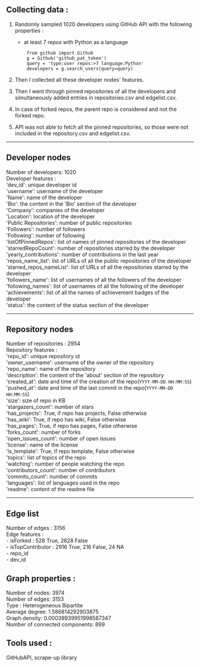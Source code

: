 ## Collecting data : 

1. Randomly sampled 1020 developers using GitHub API with the following properties :
     - at least 7 repos with Python as a language
       ```
        from github import Github
        g = Github('github_pat_token')
        query = 'type:user repos:>7 language:Python'
        developers = g.search_users(query=query)
       ```

2. Then I collected all these developer nodes' features. 
3. Then I went through pinned repositories of all the developers and simultaneously added entries in repositories.csv and edgelist.csv. 
4. In case of forked repos, the parent repo is considered and not the forked repo.
5. API was not able to fetch all the pinned repositories, so those were not included in the repository.csv and edgelist.csv.

<hr>

## Developer nodes

Number of developers: 1020 <br>
Developer features : <br>
'dev_id': unique developer id <br>
'username': username of the developer <br>
'Name': name of the developer <br>
'Bio': the content in the 'Bio' section of the developer <br>
'Company': companies of the developer <br>
'Location': location of the developer <br>
'Public Repositories': number of public repositories  <br>
'Followers': number of followers <br>
'Following': number of following <br>
'listOfPinnedRepos': list of names of pinned repositories of the developer <br>
'starredRepoCount': number of repositories starred by the developer <br>
'yearly_contributions': number of contributions in the last year <br>
'repos_name_list': list of URLs of all the public repositories of the developer <br>
'starred_repos_nameList': list of URLs of all the repositories starred by the developer <br>
'followers_name': list of usernames of all the followers of the developer <br>
'following_names': list of usernames of all the following of the developer <br>
'achievements': list of all the names of achievement badges of the developer <br>
'status': the content of the status section of the developer <br>

<hr>

## Repository nodes

Number of repositories : 2954 <br>
Repository features : <br>
'repo_id': unique repository id <br>
'owner_username': username of the owner of the repository <br>
'repo_name': name of the repository <br>
'description': the content of the 'about' section of the repository <br>
'created_at': date and time of the creation of the repo(`YYYY-MM-DD HH:MM:SS`) <br>
'pushed_at': date and time of the last commit in the repo(`YYYY-MM-DD HH:MM:SS`) <br>
'size': size of repo in KB <br>
'stargazers_count': number of stars <br>
'has_projects': True, if repo has projects, False otherwise <br>
'has_wiki': True, if repo has wiki, False otherwise <br>
'has_pages': True, if repo has pages, False otherwise <br>
'forks_count': number of forks <br>
'open_issues_count': number of open issues <br>
'license': name of the license <br>
'is_template': True, if repo template, False otherwise <br>
'topics': list of topics of the repo <br>
'watching': number of people watching the repo <br>
'contributors_count': number of contributors <br>
'commits_count': number of commits <br>
'languages': list of languages used in the repo <br>
'readme': content of the readme file <br>

<hr>

## Edge list

Number of edges : 3156 <br>
Edge features : <br>
    - isForked : 528 True, 2628 False <br>
    - isTopContributor : 2916 True, 216 False, 24 NA <br>
    - repo_id <br>
    - dev_id <br>


## Graph properties :

Number of nodes: 3974 <br>
Number of edges: 3153 <br>
Type : Heterogeneous Bipartite <br>
Average degree: 1.586814292903875 <br>
Graph density: 0.00039939951998587347 <br>
Number of connected components: 899 <br>


## Tools used : 

GitHubAPI, scrape-up library
